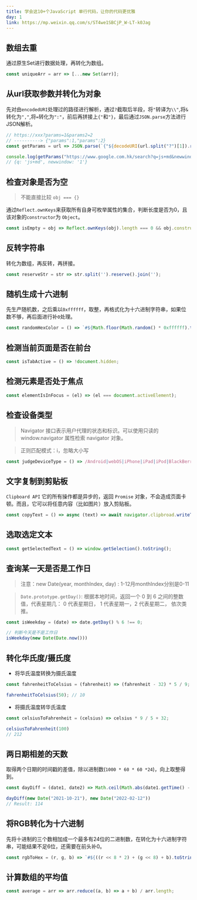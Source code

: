 ```yaml
---
title: 学会这10+个JavaScript 单行代码，让你的代码更优雅
day: 1
link: https://mp.weixin.qq.com/s/ST4we1SBCjP_W-LT-k0Jag
---
```


<CommonTitle></CommonTitle>

## 数组去重

通过原生Set进行数据处理，再转化为数组。

```js
const uniqueArr = arr => [...new Set(arr)];
```

## 从url获取参数并转化为对象

先对由`encodedURI`处理过的路径进行解析，通过`?`截取后半段，将`"`转译为`\\"`,将`&`转化为`","`,将`=`转化为`":"`，前后再拼接上`{"`和`"}`，最后通过`JSON.parse`方法进行JSON解析。

```js
// https://xxx?params=1&params2=2
// ----------> {"params":1,"params":2}
const getParams = url => JSON.parse(`{"${decodeURI(url.split("?")[1]).replace(/"/g, '\\"').replace(/&/g,'","').replace(/=/g, '":"')}"}`)

console.log(getParams("https://www.google.com.hk/search?q=js+md&newwindow=1"))
// {q: 'js+md', newwindow: '1'}
```

## 检查对象是否为空

> 不能直接比较 `obj === {}`

通过`Reflect.ownKeys`来获取所有自身可枚举属性的集合，判断长度是否为0，且该对象的`constructor`为 `Object`。

```js
const isEmpty = obj => Reflect.ownKeys(obj).length === 0 && obj.constructor === Object;
```

## 反转字符串

转化为数组，再反转，再拼接。

```js
const reserveStr = str => str.split('').reserve().join('');
```

## 随机生成十六进制

先生产随机数，之后乘以`0xffffff`，取整，再格式化为十六进制字符串，如果位数不够，再后面进行补`0`处理。

```js
const randomHexColor = () => `#${Math.floor(Math.random() * 0xffffff).toString(16).padEnd(6,'0')}`
```

## 检测当前页面是否在前台

```js
const isTabActive = () => !document.hidden;
```

## 检测元素是否处于焦点

```js
const elementIsInFocus = (el) => (el === document.activeElement);
```

## 检查设备类型

> Navigator 接口表示用户代理的状态和标识。可以使用只读的 window.navigator 属性检索 navigator 对象。

> 正则匹配模式：i，忽略大小写

```js
const judgeDeviceType = () => /Android|webOS|iPhone|iPad|iPod|BlackBerry|IEMobile|OperaMini/i.test(navigator.userAgent) ? 'Mobile' : 'PC';
```

## 文字复制到剪贴板

`Clipboard API` 它的所有操作都是异步的，返回 `Promise` 对象，不会造成页面卡顿。而且，它可以将任意内容（比如图片）放入剪贴板。

```js
const copyText = () => async (text) => await navigator.clipbroad.writeText(text);
```

## 选取选定文本

```js
const getSelectedText = () => window.getSelection().toString();
```

## 查询某一天是否是工作日

> 注意：new Date(year, monthIndex, day) : 1-12月monthIndex分别是0-11

> `Date.prototype.getDay()`: 根据本地时间，返回一个 0 到 6 之间的整数值，代表星期几： 0 代表星期日， 1 代表星期一，2 代表星期二， 依次类推。

```js
const isWeekday = (date) => date.getDay() % 6 !== 0;

// 判断今天是不是工作日
isWeekday(new Date(Date.now()))
```

## 转化华氏度/摄氏度

- 将华氏温度转换为摄氏温度
```js
const fahrenheitToCelsius = (fahrenheit) => (fahrenheit - 32) * 5 / 9;

fahrenheitToCelsius(50); // 10
```

- 将摄氏温度转华氏温度
```js
const celsiusToFahrenheit = (celsius) => celsius * 9 / 5 + 32;

celsiusToFahrenheit(100)
// 212
```

## 两日期相差的天数

取得两个日期的时间戳的差值，除以进制数(`1000 * 60 * 60 *24`)，向上取整得到。

```js
const dayDiff = (date1, date2) => Math.ceil(Math.abs(date1.getTime() - date2.getTime()) / 86400000);

dayDiff(new Date("2021-10-21"), new Date("2022-02-12"))
// Result: 114
```

## 将RGB转化为十六进制

先将十进制的三个数相加成一个最多有24位的二进制数，在转化为十六进制字符串，可能结果不足6位，还需要在前头补0。

```js
const rgbToHex = (r, g, b) => `#${((r << 8 * 2) + (g << 8) + b).toString(16).padStart(6, '0')}`
```

## 计算数组的平均值

```js
const average = arr => arr.reduce((a, b) => a + b) / arr.length;
```
